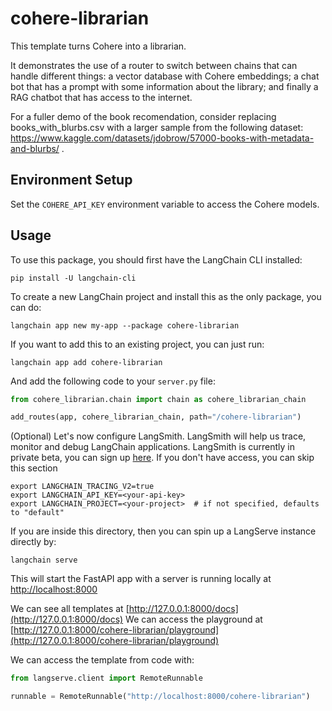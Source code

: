 
# cohere-librarian

This template turns Cohere into a librarian.

It demonstrates the use of a router to switch between chains that can handle different things: a vector database with Cohere embeddings; a chat bot that has a prompt with some information about the library; and finally a RAG chatbot that has access to the internet.

For a fuller demo of the book recomendation, consider replacing books_with_blurbs.csv with a larger sample from the following dataset: https://www.kaggle.com/datasets/jdobrow/57000-books-with-metadata-and-blurbs/ .

## Environment Setup

Set the `COHERE_API_KEY` environment variable to access the Cohere models.

## Usage

To use this package, you should first have the LangChain CLI installed:

```shell
pip install -U langchain-cli
```

To create a new LangChain project and install this as the only package, you can do:

```shell
langchain app new my-app --package cohere-librarian
```

If you want to add this to an existing project, you can just run:

```shell
langchain app add cohere-librarian
```

And add the following code to your `server.py` file:
```python
from cohere_librarian.chain import chain as cohere_librarian_chain

add_routes(app, cohere_librarian_chain, path="/cohere-librarian")
```

(Optional) Let's now configure LangSmith. 
LangSmith will help us trace, monitor and debug LangChain applications. 
LangSmith is currently in private beta, you can sign up [here](https://smith.langchain.com/). 
If you don't have access, you can skip this section


```shell
export LANGCHAIN_TRACING_V2=true
export LANGCHAIN_API_KEY=<your-api-key>
export LANGCHAIN_PROJECT=<your-project>  # if not specified, defaults to "default"
```

If you are inside this directory, then you can spin up a LangServe instance directly by:

```shell
langchain serve
```

This will start the FastAPI app with a server is running locally at 
[http://localhost:8000](http://localhost:8000)

We can see all templates at [http://127.0.0.1:8000/docs](http://127.0.0.1:8000/docs)
We can access the playground at [http://127.0.0.1:8000/cohere-librarian/playground](http://127.0.0.1:8000/cohere-librarian/playground)  

We can access the template from code with:

```python
from langserve.client import RemoteRunnable

runnable = RemoteRunnable("http://localhost:8000/cohere-librarian")
```
